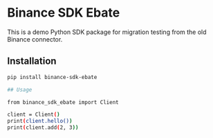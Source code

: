 # Binance SDK Ebate

This is a demo Python SDK package for migration testing from the old Binance connector.

## Installation

```bash
pip install binance-sdk-ebate

## Usage

from binance_sdk_ebate import Client

client = Client()
print(client.hello())
print(client.add(2, 3))
